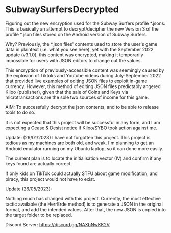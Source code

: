 # SubwaySurfersDecrypted
Figuring out the new encryption used for the Subway Surfers profile *.jsons.
This is basically an attempt to decrypt/decipher the new Version 3 of the profile *.json files stored on the Android version of Subway Surfers.

Why? Previously, the *.json files' contents used to store the user's game data in plaintext (i.e. what you see here), yet with the September 2022 update (v3.1.0), this content was encrypted, making it temporarily impossible for users with JSON editors to change out the values.

This encryption of previously-accessible content was seemingly caused by the explosion of Tiktoks and Youtube videos during July-September 2022 that provided live examples of editing JSON files to exploit in-game currency. However, this method of editing JSON files predictably angered Kiloo (publisher), given that the sale of Coins and Keys via microtransactions are the sole two sources of income for this game.

AIM: To successfully decrypt the json contents, and to be able to release tools to do so.

It is not expected that this project will be successful in any form, and I am expecting a Cease & Desist notice if Kiloo/SYBO took action against me.

Update: (29/01/2023) I have not forgotten this project. This project is tedious as my machines are both old, and weak. I'm planning to get an Android emulator running on my Ubuntu laptop, so it can done more easily.

The current plan is to locate the initialisation vector (IV) and confirm if any keys found are actually correct.

If only kids on TikTok could actually STFU about game modification, and piracy, this project would not have to exist.

Update (26/05/2023):

Nothing much has changed with this project. Currently, the most effective tactic available (the HerrErde method) is to generate a JSON in the original format, and add the intended values. After that, the new JSON is copied into the target folder to be replaced.

Discord Server: https://discord.gg/NAXbNwKK2V